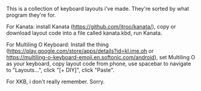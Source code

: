 This is a collection of keyboard layouts i've made. They're sorted by what program they're for.

For Kanata: install Kanata (https://github.com/jtroo/kanata/), copy or download layout code into a file called kanata.kbd, run Kanata.

For Multiling O Keyboard: Install the thing (https://play.google.com/store/apps/details?id=kl.ime.oh or https://multiling-o-keyboard-emoji.en.softonic.com/android), set Multiling O as your keyboard, copy layout code from phone, use spacebar to navigate to "Layouts...", click "[+ DIY]", click "Paste".

For XKB, i don't really remember. Sorry.
